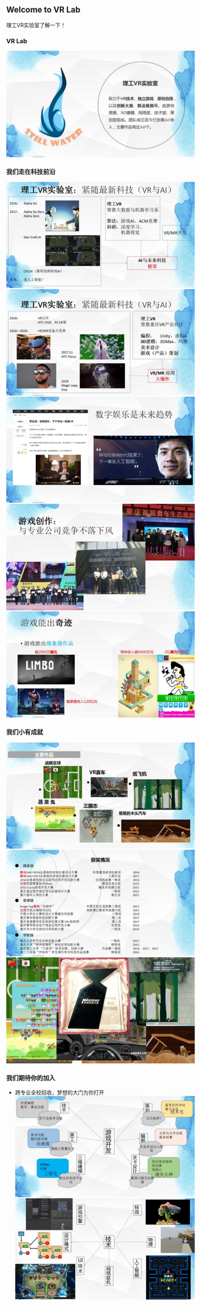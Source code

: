 ## Welcome to VR Lab

  理工VR实验室了解一下！

### VR Lab
![](理工VR实验室_网站介绍/实验室介绍/介绍1.jpg)

### 我们走在科技前沿
![](理工VR实验室_网站介绍/技术方向丰富/幻灯片18.jpg)
![](理工VR实验室_网站介绍/实验室介绍/介绍2.jpg)
![](理工VR实验室_网站介绍/实验室介绍/介绍3.jpg)
![](理工VR实验室_网站介绍/实验室介绍/介绍4.jpg)
![](理工VR实验室_网站介绍/实验室介绍/介绍5.jpg)

### 我们小有成就
![](理工VR实验室_网站介绍/成就/成就1.jpg)
![](理工VR实验室_网站介绍/成就/成就2.jpg)
![](理工VR实验室_网站介绍/成就/成就3.jpg)

### 我们期待你的加入
* 跨专业全校招收，梦想的大门为你打开
![](理工VR实验室_网站介绍/招收各类人才/招人.jpg)
![](理工VR实验室_网站介绍/技术方向丰富/幻灯片10.jpg)

